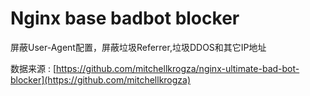 Nginx base badbot blocker
=====================
屏蔽User-Agent配置，屏蔽垃圾Referrer,垃圾DDOS和其它IP地址

数据来源 : 
[https://github.com/mitchellkrogza/nginx-ultimate-bad-bot-blocker](https://github.com/mitchellkrogza)



